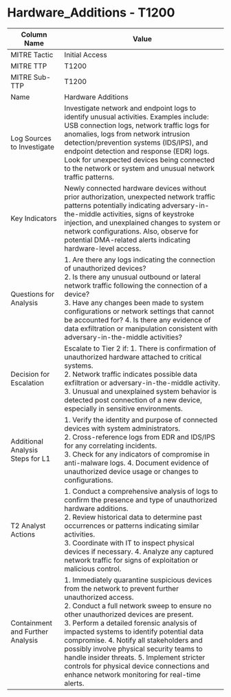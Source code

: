 # Hardware_Additions - T1200

| Column Name | Value |
|-------------|-------|
| MITRE Tactic | Initial Access |
| MITRE TTP | T1200 |
| MITRE Sub-TTP | T1200 |
| Name | Hardware Additions |
| Log Sources to Investigate | Investigate network and endpoint logs to identify unusual activities. Examples include: USB connection logs, network traffic logs for anomalies, logs from network intrusion detection/prevention systems (IDS/IPS), and endpoint detection and response (EDR) logs. Look for unexpected devices being connected to the network or system and unusual network traffic patterns. |
| Key Indicators | Newly connected hardware devices without prior authorization, unexpected network traffic patterns potentially indicating adversary-in-the-middle activities, signs of keystroke injection, and unexplained changes to system or network configurations. Also, observe for potential DMA-related alerts indicating hardware-level access. |
| Questions for Analysis | 1. Are there any logs indicating the connection of unauthorized devices?<br>2. Is there any unusual outbound or lateral network traffic following the connection of a device?<br>3. Have any changes been made to system configurations or network settings that cannot be accounted for? 4. Is there any evidence of data exfiltration or manipulation consistent with adversary-in-the-middle activities? |
| Decision for Escalation | Escalate to Tier 2 if: 1. There is confirmation of unauthorized hardware attached to critical systems.<br>2. Network traffic indicates possible data exfiltration or adversary-in-the-middle activity.<br>3. Unusual and unexplained system behavior is detected post connection of a new device, especially in sensitive environments. |
| Additional Analysis Steps for L1 | 1. Verify the identity and purpose of connected devices with system administrators.<br>2. Cross-reference logs from EDR and IDS/IPS for any correlating incidents.<br>3. Check for any indicators of compromise in anti-malware logs. 4. Document evidence of unauthorized device usage or changes to configurations. |
| T2 Analyst Actions | 1. Conduct a comprehensive analysis of logs to confirm the presence and type of unauthorized hardware additions.<br>2. Review historical data to determine past occurrences or patterns indicating similar activities.<br>3. Coordinate with IT to inspect physical devices if necessary. 4. Analyze any captured network traffic for signs of exploitation or malicious control. |
| Containment and Further Analysis | 1. Immediately quarantine suspicious devices from the network to prevent further unauthorized access.<br>2. Conduct a full network sweep to ensure no other unauthorized devices are present.<br>3. Perform a detailed forensic analysis of impacted systems to identify potential data compromise. 4. Notify all stakeholders and possibly involve physical security teams to handle insider threats. 5. Implement stricter controls for physical device connections and enhance network monitoring for real-time alerts. |
